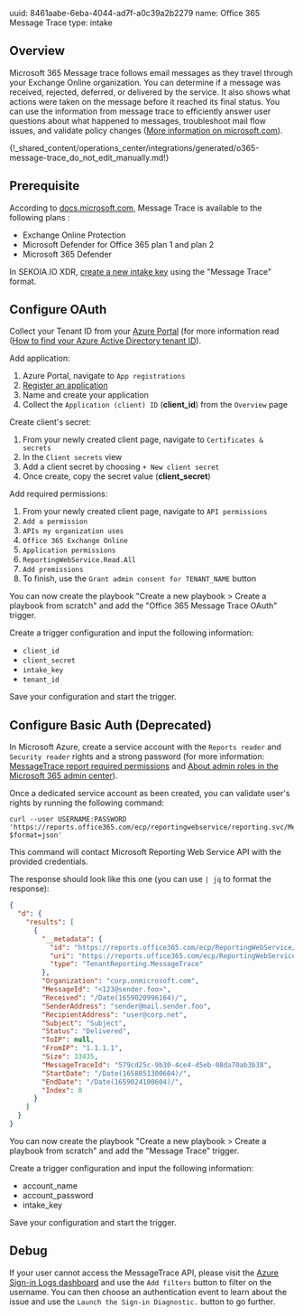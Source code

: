 uuid: 8461aabe-6eba-4044-ad7f-a0c39a2b2279
name: Office 365 Message Trace
type: intake

## Overview

Microsoft 365 Message trace follows email messages as they travel through your Exchange Online organization. You can determine if a message was received, rejected, deferred, or delivered by the service. It also shows what actions were taken on the message before it reached its final status. You can use the information from message trace to efficiently answer user questions about what happened to messages, troubleshoot mail flow issues, and validate policy changes ([More information on microsoft.com](https://docs.microsoft.com/en-us/previous-versions/office/developer/o365-enterprise-developers/jj984335%28v%3Doffice.15%29#rest-uris)).

{!_shared_content/operations_center/integrations/generated/o365-message-trace_do_not_edit_manually.md!}

## Prerequisite

According to [docs.microsoft.com](https://docs.microsoft.com/en-us/microsoft-365/security/office-365-security/message-trace-scc?view=o365-worldwide), Message Trace is available to the following plans :

- Exchange Online Protection
- Microsoft Defender for Office 365 plan 1 and plan 2
- Microsoft 365 Defender

In SEKOIA.IO XDR, [create a new intake key](xdr/features/collect/intakes/#create-an-intake-from-our-integrations-catalog) using the "Message Trace" format.

## Configure OAuth

Collect your Tenant ID from your [Azure Portal](https://portal.azure.com/#view/Microsoft_AAD_IAM/TenantPropertiesBlade) (for more information read ([How to find your Azure Active Directory tenant ID](https://learn.microsoft.com/en-us/azure/active-directory/fundamentals/active-directory-how-to-find-tenant)).

Add application:

1. Azure Portal, navigate to `App registrations`
2. [Register an application](https://portal.azure.com/#view/Microsoft_AAD_RegisteredApps/CreateApplicationBlade/quickStartType~/null/isMSAApp~/false)
3. Name and create your application
4. Collect the `Application (client) ID` (**client_id**) from the `Overview` page

Create client's secret:

1. From your newly created client page, navigate to `Certificates & secrets`
2. In the `Client secrets` view
3. Add a client secret by choosing `+ New client secret`
4. Once create, copy the secret value (**client_secret**)

Add required permissions:

1. From your newly created client page, navigate to `API permissions`
2. `Add a permission`
3. `APIs my organization uses`
4. `Office 365 Exchange Online`
5. `Application permissions`
6. `ReportingWebService.Read.All`
7. `Add premissions`
8. To finish, use the `Grant admin consent for TENANT_NAME` button

You can now create the playbook "Create a new playbook > Create a playbook from scratch" and add the "Office 365 Message Trace OAuth" trigger.

Create a trigger configuration and input the following information:

- `client_id`
- `client_secret`
- `intake_key`
- `tenant_id`

Save your configuration and start the trigger.

## Configure Basic Auth (Deprecated)

In Microsoft Azure, create a service account with the `Reports reader` and `Security reader` rights and a strong password (for more information: [MessageTrace report required permissions](https://docs.microsoft.com/en-us/previous-versions/office/developer/o365-enterprise-developers/jj984335(v=office.15)#permissions) and [About admin roles in the Microsoft 365 admin center](https://docs.microsoft.com/en-us/microsoft-365/admin/add-users/about-admin-roles?view=o365-worldwide)).

Once a dedicated service account as been created, you can validate user's rights by running the following command:

```commandline
curl --user USERNAME:PASSWORD 'https://reports.office365.com/ecp/reportingwebservice/reporting.svc/MessageTrace?$format=json'
```

This command will contact Microsoft Reporting Web Service API with the provided credentials. 

The response should look like this one (you can use `| jq` to format the response):
```json
{
  "d": {
    "results": [
      {
        "__metadata": {
          "id": "https://reports.office365.com/ecp/ReportingWebService/Reporting.svc/MessageTrace(0)",
          "uri": "https://reports.office365.com/ecp/ReportingWebService/Reporting.svc/MessageTrace(0)",
          "type": "TenantReporting.MessageTrace"
        },
        "Organization": "corp.onmicrosoft.com",
        "MessageId": "<123@sender.foo>",
        "Received": "/Date(1659020996164)/",
        "SenderAddress": "sender@mail.sender.foo",
        "RecipientAddress": "user@corp.net",
        "Subject": "Subject",
        "Status": "Delivered",
        "ToIP": null,
        "FromIP": "1.1.1.1",
        "Size": 33435,
        "MessageTraceId": "579cd25c-9b30-4ce4-d5eb-08da70ab3b38",
        "StartDate": "/Date(1658851300604)/",
        "EndDate": "/Date(1659024100604)/",
        "Index": 0
      }
    ]
  }
}
```

You can now create the playbook "Create a new playbook > Create a playbook from scratch" and add the "Message Trace" trigger.

Create a trigger configuration and input the following information:

- account_name
- account_password
- intake_key

Save your configuration and start the trigger.

## Debug

If your user cannot access the MessageTrace API, please visit the [Azure Sign-in Logs dashboard](https://portal.azure.com/#view/Microsoft_AAD_IAM/ActiveDirectoryMenuBlade/~/SignIns) and use the `Add filters` button to filter on the username. You can then choose an authentication event to learn about the issue and use the `Launch the Sign-in Diagnostic.` button to go further. 
